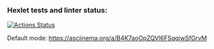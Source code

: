 ### Hexlet tests and linter status:
[![Actions Status](https://github.com/ksafronova/fullstack-javascript-project-46/actions/workflows/hexlet-check.yml/badge.svg)](https://github.com/ksafronova/fullstack-javascript-project-46/actions)

Default mode: https://asciinema.org/a/B4K7aoOpZQVl6FSqqiwSfGrvM